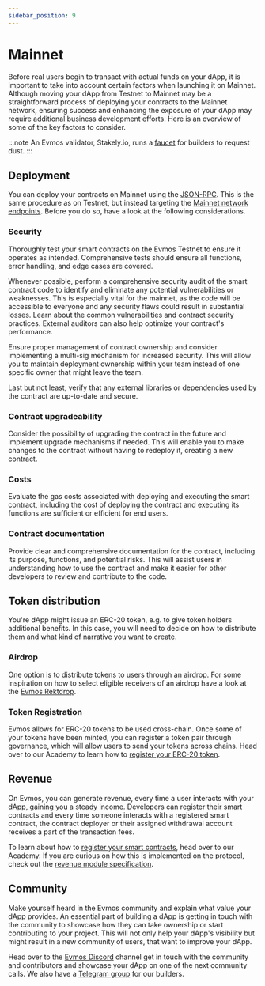 ```yaml
---
sidebar_position: 9
---
```


# Mainnet

Before real users begin to transact with actual funds on your dApp, it is important to take into account certain factors
when launching it on Mainnet. Although moving your dApp from Testnet to Mainnet may be a straightforward process of
deploying your contracts to the Mainnet network, ensuring success and enhancing the exposure of your dApp may require
additional business development efforts. Here is an overview of some of the key factors to consider.

:::note
An Evmos validator, Stakely.io, runs a [faucet](https://stakely.io/en/faucet/evmos-evm) for builders to request dust.
:::

## Deployment

You can deploy your contracts on Mainnet using the [JSON-RPC](../develop/smart-contracts#deploy-with-ethereum-json-rpc).
This is the same procedure as on Testnet, but instead targeting the [Mainnet network endpoints](./../develop/api/networks).
Before you do so, have a look at the following considerations.

### Security

Thoroughly test your smart contracts on the Evmos Testnet to ensure it operates as intended. Comprehensive tests should
ensure all functions, error handling, and edge cases are covered.

Whenever possible, perform a comprehensive security audit of the smart contract code to identify and eliminate any
potential vulnerabilities or weaknesses. This is especially vital for the mainnet, as the code will be accessible to
everyone and any security flaws could result in substantial losses. Learn about the common vulnerabilities and contract
security practices. External auditors can also help optimize your contract's performance.

Ensure proper management of contract ownership and consider implementing a multi-sig mechanism for increased security.
This will allow you to maintain deployment ownership within your team instead of one specific owner that might leave the
team.

Last but not least, verify that any external libraries or dependencies used by the contract are up-to-date and secure.

### Contract upgradeability

Consider the possibility of upgrading the contract in the future and implement upgrade mechanisms if needed. This will
enable you to make changes to the contract without having to redeploy it, creating a new contract.

### Costs

Evaluate the gas costs associated with deploying and executing the smart contract, including the cost of deploying the
contract and executing its functions are sufficient or efficient for end users.

### Contract documentation

Provide clear and comprehensive documentation for the contract, including its purpose, functions, and potential risks.
This will assist users in understanding how to use the contract and make it easier for other developers to review and
contribute to the code.

## Token distribution

You're dApp might issue an ERC-20 token, e.g. to give token holders additional benefits. In this case, you will need to
decide on how to distribute them and what kind of narrative you want to create.

### Airdrop

One option is to distribute tokens to users through an airdrop. For some inspiration on how to select
eligible receivers of an airdrop have a look at the [Evmos Rektdrop](https://medium.com/evmos/the-evmos-rektdrop-abbe931ba823).

### Token Registration

Evmos allows for ERC-20 tokens to be used cross-chain. Once some of your tokens have been minted, you can register a token
pair through governance, which will allow users to send your tokens across chains. Head over to our Academy to learn how
to [register your ERC-20 token](https://academy.evmos.org/articles/advanced/erc20-registration).

## Revenue

On Evmos, you can generate revenue, every time a user interacts with your dApp,
gaining you a steady income.
Developers can register their smart contracts
and every time someone interacts with a registered smart contract,
the contract deployer
or their assigned withdrawal account receives a part of the transaction fees.

To learn about how to [register your smart contracts](https://academy.evmos.org/articles/advanced/incentives-registration),
head over to our Academy.
If you are curious on how this is implemented on the protocol,
check out the [revenue module specification](./../protocol/modules/incentives).

## Community

Make yourself heard in the Evmos community and explain what value your dApp provides.
An essential part of building a dApp is getting in touch with the community to showcase how they can take ownership or
start contributing to your project. This will not only help your dApp's visibility but might result in a new community
of users, that want to improve your dApp.

Head over to the [Evmos Discord](https://discord.gg/evmos) channel get in touch with the community and contributors and
showcase your dApp on one of the next community calls. We also have a [Telegram group](https://t.me/EvmosBuilders) for
our builders.
